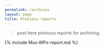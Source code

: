 ```yaml
---
permalink: /archives
layout: page
title: Previous reports
---
```


> post here previous reports for archiving.

{% include Mxx-WPx-report.md %}
